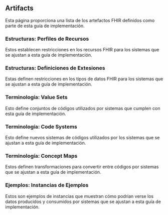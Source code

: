 ## Artifacts

Esta página proporciona una lista de los artefactos FHIR definidos como parte de esta guía de implementación.

### Estructuras: Perfiles de Recursos

Estos establecen restricciones en los recursos FHIR para los sistemas que se ajustan a esta guía de implementación.

### Estructuras: Definiciones de Extesiones

Estas definen restricciones en los tipos de datos FHIR para los sistemas que se ajustan a esta guía de implementación.

### Terminología: Value Sets

Esto define conjuntos de códigos utilizados por sistemas que cumplen con esta guía de implementación.

### Terminología: Code Systems

Esto define nuevos sistemas de códigos utilizados por los sistemas que se ajustan a esta guía de implementación.

### Terminología: Concept Maps

Estos definen transformaciones para convertir entre códigos por sistemas que se ajustan a esta guía de implementación.

### Ejemplos: Instancias de Ejemplos

Estos son ejemplos de instancias que muestran cómo podrían verse los datos producidos y consumidos por sistemas que se ajustan a esta guía de implementación.







